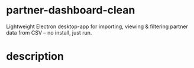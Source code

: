 # partner-dashboard-clean
Lightweight Electron desktop-app for importing, viewing &amp; filtering partner data from CSV – no install, just run.

# description

